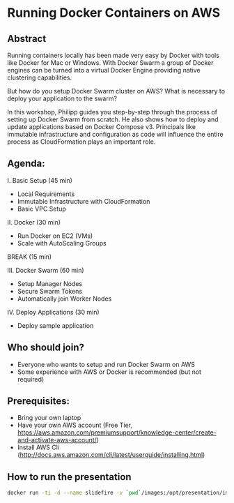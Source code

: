 Running Docker Containers on AWS
================================

## Abstract
Running containers locally has been made very easy by Docker with tools like Docker for Mac or Windows. With Docker Swarm a group of Docker engines can be turned into a virtual Docker Engine providing native clustering capabilities.

But how do you setup Docker Swarm cluster on AWS? What is necessary to deploy your application to the swarm?

In this workshop, Philipp guides you step-by-step through the process of setting up Docker Swarm from scratch. He also shows how to deploy and update applications based on Docker Compose v3. Principals like immutable infrastructure and configuration as code will influence the entire process as CloudFormation plays an important role.

## Agenda:
I. Basic Setup (45 min)
* Local Requirements
* Immutable Infrastructure with CloudFormation
* Basic VPC Setup

II. Docker (30 min)
* Run Docker on EC2 (VMs)
* Scale with AutoScaling Groups

BREAK (15 min)

III. Docker Swarm (60 min)
* Setup Manager Nodes
* Secure Swarm Tokens
* Automatically join Worker Nodes

IV. Deploy Applications (30 min)
* Deploy sample application

## Who should join?
* Everyone who wants to setup and run Docker Swarm on AWS
* Some experience with AWS or Docker is recommended (but not required)

## Prerequisites:
* Bring your own laptop
* Have your own AWS account (Free Tier, https://aws.amazon.com/premiumsupport/knowledge-center/create-and-activate-aws-account/)
* Install AWS Cli (http://docs.aws.amazon.com/cli/latest/userguide/installing.html)


## How to run the presentation

```bash
docker run -ti -d --name slidefire -v `pwd`/images:/opt/presentation/images -v  `pwd`/slidefire:/opt/presentation/lib/md -v `pwd`/build:/build -p 8000:8000 pgarbe/slidefire
```